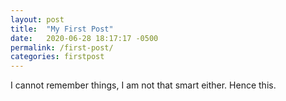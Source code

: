 ```yaml
---
layout: post
title:  "My First Post"
date:   2020-06-28 18:17:17 -0500
permalink: /first-post/
categories: firstpost
---
```

I cannot remember things, I am not that smart either. Hence this.
